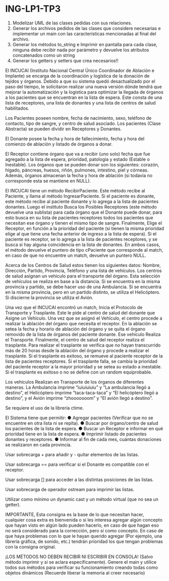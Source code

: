 # ING-LP1-TP3

1. Modelizar UML de las clases pedidas con sus relaciones.
2. Generar los archivos pedidos de las clases que considere necesarias e implementar
un main con las características mencionadas al final del archivo.
3. Generar los métodos to_string e Imprimir en pantalla para cada clase, ninguna debe
recibir nada por parámetro y devuelve los atributos concatenados como un string
4. Generar los getters y setters que crea necesarios!!

El INCUCAI (Instituto Nacional Central Único Coordinador de Ablación e Implante) se
encarga de la coordinación y logística de la donación de tejidos y órganos. Debido a que su
sistema quedó desactualizado por el paso del tiempo, le solicitaron realizar una nueva
versión dónde tendrá que mejorar la automatización y la logística para optimizar la llegada
de órganos a los pacientes que se encuentran en la lista de espera. Este consta de una lista
de receptores, una lista de donantes y una lista de centros de salud habilitados.

Los Pacientes poseen nombre, fecha de nacimiento, sexo, teléfono de contacto, tipo de
sangre, y centro de salud asociado. Los pacientes (Clase Abstracta) se pueden dividir en
Receptores y Donantes.

El Donante posee la fecha y hora de fallecimiento, fecha y hora del comienzo de ablación y
listado de órganos a donar.

El Receptor contiene órgano que va a recibir (uno solo) fecha que fue agregado a la lista de
espera, prioridad, patología y estado (Estable o Inestable).
Los órganos que se pueden donar son los siguientes: corazón, hígado, páncreas, huesos,
riñón, pulmones, intestino, piel y córneas. Además, órganos almacenan la fecha y hora de
ablación (si todavía no corresponde esta se mantiene en NULL).

El INCUCAI tiene un método RecibirPaciente. Este método recibe al Paciente, y llama al
método IngresarPaciente. Si el paciente es donante, este método recibe al paciente donante
y lo agrega a la lista de pacientes donantes. Luego el instituto Busca los Posibles
Receptores (este método devuelve una sublista) para cada órgano que el Donante puede
donar, para esto busca en su lista de pacientes receptores todos los pacientes que
necesitan ese órgano y tienen el mismo tipo de sangre. Finalmente, Elige el Receptor, en
función a la prioridad del paciente (si tienen la misma prioridad elige al que tiene una fecha
anterior de ingreso a la lista de espera). Si el paciente es receptor, se lo agrega a la lista de
pacientes receptores, y se busca si hay alguna coincidencia en la lista de donantes. En
ambos casos, el método devuelve el puntero de tipo cPaciente que corresponde al match,
en caso de que no encuentre un match, devuelve un puntero NULL.

Acerca de los Centros de Salud estos tienen los siguientes datos: Nombre, Dirección,
Partido, Provincia, Teléfono y una lista de vehículos. Los centros de salud asignan un
vehiculo para el transporte del órgano. Esta selección de vehículos se realiza en base a la
distancia. Si se encuentra en la misma provincia y partido, se debe hacer uso de una
Ambulancia. Si se encuentra en la misma provincia, pero en un partido distinto, se utiliza el
Helicóptero. Si discierne la provincia se utiliza el Avión.

Una vez que el INCUCAI encontró un match, Inicia el Protocolo de Transporte y Trasplante.
Este le pide al centro de salud del donante que Asigne un Vehículo. Una vez que se asignó
el Vehículo, el centro procede a realizar la ablación del órgano que necesita el receptor. En
la ablación se setea la fecha y horario de ablación del órgano y se quita el órgano removido
de la lista de órganos del paciente donante. Ese vehículo Realiza el Transporte. Finalmente,
el centro de salud del receptor realiza el trasplante. Para realizar el trasplante se verifica
que no hayan transcurrido más de 20 horas desde la ablación del órgano y procede a
realizar el trasplante. Si el trasplante es exitoso, se remueve al paciente receptor de la lista
de pacientes receptores. Si el trasplante falla, se cambia la prioridad del paciente receptor a
la mayor prioridad y se setea su estado a inestable. Si el trasplante es exitoso o no se
define con un random equiprobable.

Los vehículos Realizan en Transporte de los órganos de diferentes maneras. La Ambulancia
imprime “iuiuiuiuiu” y “La ambulancia llegó a destino”, el Helicóptero imprime
“taca-taca-taca” y “El helicóptero llegó a destino”, y el Avión imprime “zhooooooom” y “El
avión llegó a destino”.

Se requiere el uso de la librería ctime.

El Sistema tiene que permitir:
● Agregar pacientes (Verificar que no se encuentre en otra lista ni se repita).
● Buscar por órgano/centro de salud los pacientes de la lista de espera.
● Buscar un Receptor e informar en qué prioridad tiene en la lista de espera.
● Imprimir listado de pacientes donantes y receptores.
● Informar al fin de cada mes, cuántas donaciones se realizaron en cada provincia.

Usar sobrecarga + para añadir y - quitar elementos de las listas.

Usar sobrecarga == para verificar si el Donante es compatible con el receptor.

Usar sobrecarga [] para acceder a las distintas posiciones de las listas.

Usar sobrecarga de operador ostream para imprimir las listas.

Utilizar como mínimo un dynamic cast y un método virtual (que no sea un getter).

IMPORTANTE, Esta consigna es la base de lo que necesitan hacer, cualquier cosa extra es
bienvenida o si les interesa agregar algún concepto que hayan visto en algún lado pueden
hacerlo, en caso de que hagan eso no será considerado para la corrección, pero sí como
concepto. En caso de que haya problemas con lo que le hayan querido agregar (Por
ejemplo, una librería gráfica, de sonido, etc.) tendrán prioridad los que tengan problemas
con la consigna original.

¡LOS MÉTODOS NO DEBEN RECIBIR NI ESCRIBIR EN CONSOLA! (Salvo método
imprimir y si se aclara específicamente).
Genere el main y utilice todos sus métodos para verificar su funcionamiento creando todas
como objetos dinámicos (Recuerde liberar la memoria al creer necesario)
